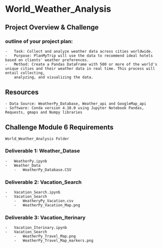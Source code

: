# World_Weather_Analysis


## Project Overview & Challenge

### outline of your project plan:
    -   Task: Collect and analyze weather data across cities worldwide.
    -   Purpose: PlanMyTrip will use the data to recommend ideal hotels based on clients' weather preferences.
    -   Method: Create a Pandas DataFrame with 500 or more of the world's unique cities and their weather data in real time. This process will entail collecting,  
        analyzing, and visualizing the data.

## Resources
    - Data Source: WeatherPy_Database, Weather_api and GoogleMap_api
    - Software: Conda version 4.10.0 using Jupyter Notebook Pandas, Requests, gmaps and Numpy libraries


## Challenge Module 6 Requirements
    World_Weather_Analysis Folder

### Deliverable 1:  Weather_Datase
    -   WeatherPy.ipynb
    -   Weather_Data
        -   WeatherPy_Database.CSV
    
### Deliverable 2: Vacation_Search
    -   Vacation_Search.ipynb
    -   Vacation_Search
        -   WeatheryPy_Vacation.csv
        -   WeatherPy_Vacation_Map.png

### Deliverable 3: Vacation_Iterinary
    -   Vacation_Iterinary.ipynb
    -   Vacation_Search
        -   WeatherPy_Travel_Map.png
        -   WeatherPy_Travel_Map_markers.png
  

